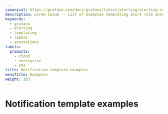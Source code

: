 ```yaml
---
canonical: https://grafana.com/docs/grafana/latest/alerting/alerting-rules/templates/examples/
description: Lorem Ipsum -- List of examples templating alert rule annotations and labels
keywords:
  - grafana
  - alerting
  - templating
  - labels
  - annotations
labels:
  products:
    - cloud
    - enterprise
    - oss
title: Notification template examples
menuTitle: Examples
weight: 103
---
```


# Notification template examples
